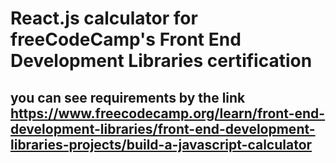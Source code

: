 # React.js calculator for freeCodeCamp's Front End Development Libraries certification
## you can see requirements by the link https://www.freecodecamp.org/learn/front-end-development-libraries/front-end-development-libraries-projects/build-a-javascript-calculator
